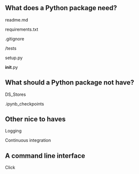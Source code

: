 ## What does a Python package need?

readme.md

requirements.txt

.gitignore

/tests

setup.py

__init__.py


## What should a Python package not have?

DS_Stores

.ipynb_checkpoints


## Other nice to haves

Logging

Continuous integration


## A command line interface

Click
